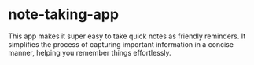 # note-taking-app
This app makes it super easy to take quick notes as friendly reminders. It simplifies the process of capturing important information in a concise manner, helping you remember things effortlessly.
